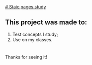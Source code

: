 <a href="r0bertinho.github.io">
# Staic pages study
</a>

## This project was made to:
1. Test concepts I study;
2. Use on my classes.
# 

Thanks for seeing it!
